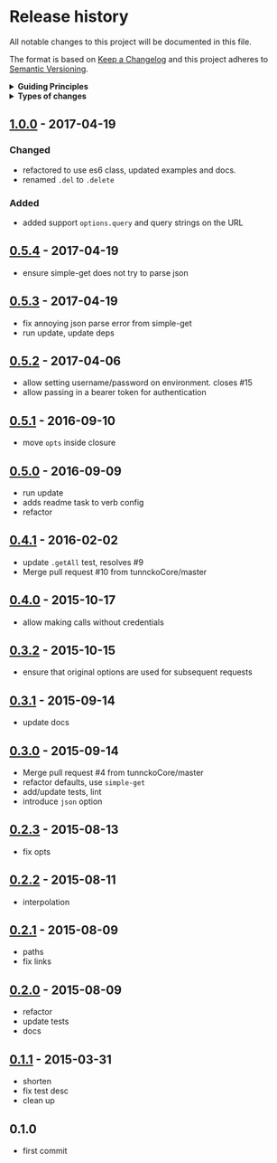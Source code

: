 # Release history

All notable changes to this project will be documented in this file.

The format is based on [Keep a Changelog](http://keepachangelog.com/en/1.0.0/)
and this project adheres to [Semantic Versioning](http://semver.org/spec/v2.0.0.html).

<details>
  <summary><strong>Guiding Principles</strong></summary>

- Changelogs are for humans, not machines.
- There should be an entry for every single version.
- The same types of changes should be grouped.
- Versions and sections should be linkable.
- The latest version comes first.
- The release date of each versions is displayed.
- Mention whether you follow Semantic Versioning.

</details>

<details>
  <summary><strong>Types of changes</strong></summary>

From v1.0 forward, changelog entries are classified using the following labels _(from [keep-a-changelog](http://keepachangelog.com/)_):

- `Added` for new features.
- `Changed` for changes in existing functionality.
- `Deprecated` for soon-to-be-removed features.
- `Removed` for removed features.
- `Fixed` for any bug fixes.

</details>

## [1.0.0] - 2017-04-19

### Changed

- refactored to use es6 class, updated examples and docs.
- renamed `.del` to `.delete`

### Added

- added support `options.query` and query strings on the URL


## [0.5.4] - 2017-04-19

- ensure simple-get does not try to parse json

## [0.5.3] - 2017-04-19

- fix annoying json parse error from simple-get
- run update, update deps

## [0.5.2] - 2017-04-06

- allow setting username/password on environment. closes #15
- allow passing in a bearer token for authentication

## [0.5.1] - 2016-09-10

- move `opts` inside closure

## [0.5.0] - 2016-09-09

- run update
- adds readme task to verb config
- refactor

## [0.4.1] - 2016-02-02

- update `.getAll` test, resolves #9
- Merge pull request #10 from tunnckoCore/master

## [0.4.0] - 2015-10-17

- allow making calls without credentials

## [0.3.2] - 2015-10-15

- ensure that original options are used for subsequent requests

## [0.3.1] - 2015-09-14

- update docs

## [0.3.0] - 2015-09-14

- Merge pull request #4 from tunnckoCore/master
- refactor defaults, use `simple-get`
- add/update tests, lint
- introduce `json` option

## [0.2.3] - 2015-08-13

- fix opts

## [0.2.2] - 2015-08-11

- interpolation

## [0.2.1] - 2015-08-09

- paths
- fix links

## [0.2.0] - 2015-08-09

- refactor
- update tests
- docs

## [0.1.1] - 2015-03-31

- shorten
- fix test desc
- clean up

## 0.1.0

- first commit

[1.0.0]: https://github.com/jonschlinkert/github-base/compare/0.5.4...1.0.0
[0.5.4]: https://github.com/jonschlinkert/github-base/compare/0.5.3...0.5.4
[0.5.3]: https://github.com/jonschlinkert/github-base/compare/0.5.2...0.5.3
[0.5.2]: https://github.com/jonschlinkert/github-base/compare/0.5.1...0.5.2
[0.5.1]: https://github.com/jonschlinkert/github-base/compare/0.5.0...0.5.1
[0.5.0]: https://github.com/jonschlinkert/github-base/compare/0.4.1...0.5.0
[0.4.1]: https://github.com/jonschlinkert/github-base/compare/0.4.0...0.4.1
[0.4.0]: https://github.com/jonschlinkert/github-base/compare/0.3.2...0.4.0
[0.3.2]: https://github.com/jonschlinkert/github-base/compare/0.3.1...0.3.2
[0.3.1]: https://github.com/jonschlinkert/github-base/compare/0.3.0...0.3.1
[0.3.0]: https://github.com/jonschlinkert/github-base/compare/0.2.3...0.3.0
[0.2.3]: https://github.com/jonschlinkert/github-base/compare/0.2.2...0.2.3
[0.2.2]: https://github.com/jonschlinkert/github-base/compare/0.2.1...0.2.2
[0.2.1]: https://github.com/jonschlinkert/github-base/compare/0.2.0...0.2.1
[0.2.0]: https://github.com/jonschlinkert/github-base/compare/0.1.1...0.2.0
[0.1.1]: https://github.com/jonschlinkert/github-base/compare/0.1.0...0.1.1

[keep-a-changelog]: https://github.com/olivierlacan/keep-a-changelog

